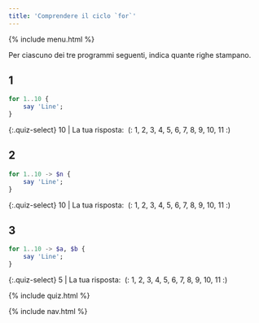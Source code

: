 ```yaml
---
title: 'Comprendere il ciclo `for`'
---
```


{% include menu.html %}

Per ciascuno dei tre programmi seguenti, indica quante righe stampano.

## 1

```raku
for 1..10 {
    say 'Line';
}
```

{:.quiz-select}
10 | La tua risposta:&nbsp; (: 1, 2, 3, 4, 5, 6, 7, 8, 9, 10, 11 :)

## 2

```raku
for 1..10 -> $n {
    say 'Line';
}
```

{:.quiz-select}
10 | La tua risposta:&nbsp; (: 1, 2, 3, 4, 5, 6, 7, 8, 9, 10, 11 :)

## 3

```raku
for 1..10 -> $a, $b {
    say 'Line';
}
```

{:.quiz-select}
5 | La tua risposta:&nbsp; (: 1, 2, 3, 4, 5, 6, 7, 8, 9, 10, 11 :)


{% include quiz.html %}

{% include nav.html %}